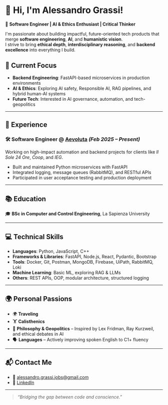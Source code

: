 # 👋 Hi, I'm Alessandro Grassi!
🎯 **Software Engineer | AI & Ethics Enthusiast | Critical Thinker**

I'm passionate about building impactful, future-oriented tech products that merge **software engineering**, **AI**, and **humanistic vision**.  
I strive to bring **ethical depth**, **interdisciplinary reasoning**, and **backend excellence** into everything I build.



## 🧠 Current Focus

- **Backend Engineering**: FastAPI-based microservices in production environments  
- **AI & Ethics**: Exploring AI safety, Responsible AI, RAG pipelines, and hybrid human-AI systems   
- **Future Tech**: Interested in AI governance, automation, and tech-geopolitics  

---

## 🚀 Experience

### 🛠️ Software Engineer @ [Aevoluta](https://aevoluta.com) *(Feb 2025 – Present)*  
Working on high-impact automation and backend projects for clients like *Il Sole 24 Ore*, *Coop*, and *IEG*.  
- Built and maintained Python microservices with FastAPI  
- Integrated logging, message queues (RabbitMQ), and RESTful APIs  
- Participated in user acceptance testing and production deployment  
---

## 📚 Education

🎓 **BSc in Computer and Control Engineering**, La Sapienza University

---

## 💻 Technical Skills

- **Languages**: Python, JavaScript, C++
- **Frameworks & Libraries**: FastAPI, Node.js, React, Pydantic, Bootstrap
- **Tools**: Docker, Git, Postman, MongoDB, Firebase, UiPath, RabbitMQ, Loki
- **Machine Learning**: Basic ML, exploring RAG & LLMs
- **Others**: REST APIs, OOP, modular architecture, structured logging

---

## 🌍 Personal Passions

- 🌍 **Traveling** 
- 🏋️ **Calisthenics** 
- 🧠 **Philosophy & Geopolitics** – Inspired by Lex Fridman, Ray Kurzweil, and ethical debates in AI  
- 🗣️ **Languages** – Actively improving spoken English to C1+ fluency  

---

## 📬 Contact Me

- 📧 [alessandro.grassi.jobs@gmail.com](mailto:alessandro.grassi.jobs@gmail.com)  
- 🔗 [LinkedIn](https://www.linkedin.com/in/alessandrograssi10/)

---

> _“Bridging the gap between code and conscience.”_

